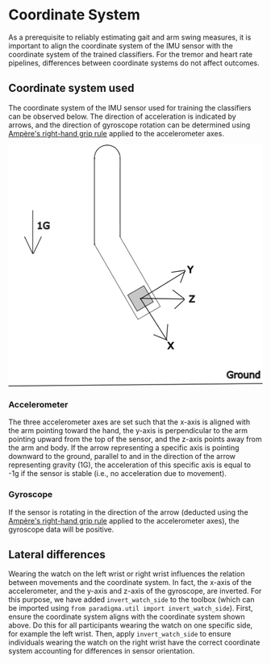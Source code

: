 # Coordinate System
As a prerequisite to reliably estimating gait and arm swing measures, it is important to align the coordinate system of the IMU sensor with the coordinate system of the trained classifiers. For the tremor and heart rate pipelines, differences between coordinate systems do not affect outcomes. 

## Coordinate system used
The coordinate system of the IMU sensor used for training the classifiers can be observed below. The direction of acceleration is indicated by arrows, and the direction of gyroscope rotation can be determined using [Ampère's right-hand grip rule](https://en.wikipedia.org/wiki/Right-hand_rule#Amp%C3%A8re's_right-hand_grip_rule) applied to the accelerometer axes. 

<p align="center">
  <img src="https://raw.githubusercontent.com/biomarkersParkinson/paradigma/main/docs/source/_static/img/directions_axes.png" alt="Coordinate system"/>
</p>

### Accelerometer
The three accelerometer axes are set such that the x-axis is aligned with the arm pointing toward the hand, the y-axis is perpendicular to the arm pointing upward from the top of the sensor, and the z-axis points away from the arm and body. If the arrow representing a specific axis is pointing downward to the ground, parallel to and in the direction of the arrow representing gravity (1G), the acceleration of this specific axis is equal to -1g if the sensor is stable (i.e., no acceleration due to movement). 

### Gyroscope
If the sensor is rotating in the direction of the arrow (deducted using the [Ampère's right-hand grip rule](https://en.wikipedia.org/wiki/Right-hand_rule#Amp%C3%A8re's_right-hand_grip_rule) applied to the accelerometer axes), the gyroscope data will be positive.

## Lateral differences
Wearing the watch on the left wrist or right wrist influences the relation between movements and the coordinate system. In fact, the x-axis of the accelerometer, and the y-axis and z-axis of the gyroscope, are inverted. For this purpose, we have added `invert_watch_side` to the toolbox (which can be imported using `from paradigma.util import invert_watch_side`). First, ensure the coordinate system aligns with the coordinate system shown above. Do this for all participants wearing the watch on one specific side, for example the left wrist. Then, apply `invert_watch_side` to ensure individuals wearing the watch on the right wrist have the correct coordinate system accounting for differences in sensor orientation.